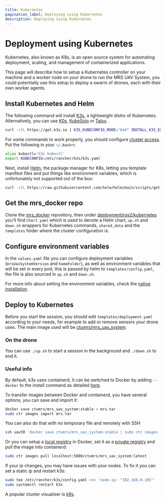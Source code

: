 ```yaml
---
title: Kubernetes
pagination_label: Deploying using Kubernetes
description: Deploying using Kubernetes
---
```


# Deployment using Kubernetes

Kubernetes, also known as K8s, is an open source system for automating deployment, scaling, and management of containerized applications.

This page will describe how to setup a Kubernetes controller on your machine and a worker node on your drone to run the MRS UAV System, you could potentially use this setup to deploy a swarm of drones, each with their own worker agents.

## Install Kubernetes and Helm

The following command will install [K3s](https://docs.k3s.io/), a lightweight distro of Kubernetes. Alternatively, you can use [K0s](https://docs.k0sproject.io/stable/), [KubeSolo](https://www.kubesolo.io/documentation) or [Talos](https://www.talos.dev/).

```bash
curl -sfL https://get.k3s.io | K3S_KUBECONFIG_MODE="644" INSTALL_K3S_EXEC="server" sh -
```

For some commands to work properly, you should configure [cluster access](https://docs.k3s.io/cluster-access). Put the following in your `~/.bashrc`

```bash
alias kubectl='k3s kubectl'
export KUBECONFIG=/etc/rancher/k3s/k3s.yaml
```

Next, install [Helm](https://helm.sh/docs/), the package manager for K8s, letting you template manifest files and put things like environment variables, which is unfortunately not supported out of the box:

```bash
curl -sfL https://raw.githubusercontent.com/helm/helm/main/scripts/get-helm-3 | bash
```

## Get the mrs_docker repo

Clone the [mrs_docker](https://github.com/ctu-mrs/mrs_docker) repository, then under [deployment/ros2/kubernetes](https://github.com/ctu-mrs/mrs_docker/tree/master/deployment/ros2/kubernetes) you'll find `Chart.yaml` which is used to denote a Helm chart, `up.sh` and `down.sh` wrappers for Kubernetes commands, `shared_data` and the `templates` folder where the cluster configuration is.

## Configure environment variables 

In the `values.yaml` file you can configure deployment variables (`mrsUavSystemVersion` and `homeFolder`), as well as environment variables that will be set in every pod, this is passed by helm to `templates/config.yaml`, the file is also sourced in `up.sh` and `down.sh`.

For more info about setting the environment variables, check the [native installation](https://ctu-mrs.github.io/docs/deployment/native/bashrc_configuration#bashrc-for-a-real-uav).

## Deploy to Kubernetes

Before you start the session, you should edit `templates/deployment.yaml` according to your needs, for example to add or remove sensors your drone uses. The main image used will be [ctumrs/mrs_uav_system](https://hub.docker.com/r/ctumrs/mrs_uav_system).

### On the drone

You can use `./up.sh` to start a session in the background and `./down.sh` to end it.

### Useful info

By default, k3s uses containerd, it can be switched to Docker by adding `--docker` to the install command as detailed [here](https://docs.k3s.io/advanced#using-docker-as-the-container-runtime).

To transfer images between Docker and containerd, you have several options, you can save and import it:

```bash
docker save ctumrs/mrs_uav_system:stable > mrs.tar
sudo ctr images import mrs.tar
```

You can also do that with no temporary file and remotely with SSH

```bash
ssh uav30 'docker save ctumrs/mrs_uav_system:stable | sudo ctr images import -'
```

Or you can setup a [local registry](https://ctu-mrs.github.io/docs/prerequisites/docker/registries#using-a-local-docker-registry) in Docker, set it as a [private registry](https://docs.k3s.io/installation/private-registry) and pull the image into containerd:

```bash
sudo ctr images pull localhost:5000/ctumrs/mrs_uav_system:latest
```

If your ip changes, you may have issues with your nodes. To fix it you can set a static ip and restart k3s:

```bash
sudo tee /etc/rancher/k3s/config.yaml <<< 'node-ip: "192.168.0.105"'
sudo systemctl restart k3s
```

A popular cluster visualiser is [k9s](https://github.com/derailed/k9s).
